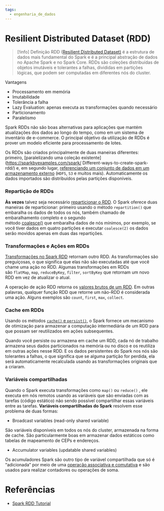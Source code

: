 ```yaml
---
tags:
  - engenharia_de_dados
---
```

# Resilient Distributed Dataset (RDD)

> [!info] Definição 
> RDD ([Resilient Distributed Dataset)](https://sparkbyexamples.com/tag/rdd/) é a estrutura de dados mais fundamental do Spark e é a principal abstração de dados no Apache Spark e no Spark Core. RDDs são coleções distribuídas de objetos imutáveis ​​e tolerantes a falhas, divididas em partições lógicas, que podem ser computadas em diferentes nós do cluster.

Vantagens
- Processamento em memória
- Imutabilidade
- Tolerância a falha  
- Lazy Evaluation: apenas executa as transformações quando necessário
- Particionamento
- Paralelismo

Spark RDDs não são boas alternativas para aplicações que mantém atualizações dos dados ao longo do tempo, como em um sistema de inventário de e-commerce. O principal objetivo da utilização de RDDs é prover um modelo eficiente para processamento de lotes.

Os RDDs são criados principalmente de duas maneiras diferentes: primeiro, [paralelizando uma coleção existente](https://sparkbyexamples.com/spark/ Different-ways-to-create-spark-rdd/) e, em segundo lugar, [referenciando um conjunto de dados em um armazenamento externo](https://sparkbyexamples.com/spark/spark-load-csv-file-into-rdd/) (`HDFS`, `S3` e muitos mais). Automaticamente os dados importados são distribuídos pelas partições disponíveis.

### Repartição de RDDs

**Às vezes** talvez seja necessário [reparticionar o RDD](https://sparkbyexamples.com/spark/spark-repartition-vs-coalesce/). O Spark oferece duas maneiras de reparticionar: primeiro usando o método `repartition()` que embaralha os dados de todos os nós, também chamado de embaralhamento completo e o segundo método [coalesce()](https://sparkbyexamples.com/spark/spark-repartition-vs-coalesce/) que embaralha dados de nós mínimos, por exemplo, se você tiver dados em quatro partições e executar `coalesce(2)` os dados serão movidos apenas em duas das repartições.

### Transformações e Ações em RDDs

[Transformações no Spark RDD](https://sparkbyexamples.com/apache-spark-rdd/spark-rdd-transformations/) retornam outro RDD. As transformações são preguiçosas, o que significa que elas não são executadas até que você chame uma ação no RDD. Algumas transformações em RDDs são `flatMap`, `map`, `reduceByKey`, `filter`, `sortByKey` que retornam um novo RDD em vez de atualizar o atual.

A operação de ação RDD retorna os [valores brutos de um RDD](https://sparkbyexamples.com/apache-spark-rdd/spark-rdd-actions/). Em outras palavras, qualquer função RDD que retorne um não-RDD é considerada uma ação. Alguns exemplos são `count`, `first`, `max`, `collect`.

### Cache em RDDs

Usando os métodos [`cache()` e `persist()`](https://sparkbyexamples.com/spark/spark-dataframe-cache-and-persist-explained/), o Spark fornece um mecanismo de otimização para armazenar a computação intermediária de um RDD para que possam ser reutilizados em ações subsequentes.

Quando você persiste ou armazena em cache um RDD, cada nó de trabalho armazena seus dados particionados na memória ou no disco e os reutiliza em outras ações nesse RDD. E os dados persistentes do Spark nos nós são tolerantes a falhas, o que significa que se alguma partição for perdida, ela será automaticamente recalculada usando as transformações originais que a criaram.

### Variáveis compartilhadas

Quando o Spark executa transformações como `map()` ou `reduce()` , ele executa em nós remotos usando as variáveis ​​que são enviadas com as tarefas (código estático) não sendo possível compartilhar essas variáveis entre as tarefas. **Variáveis ​​​​compartilhadas do Spark** resolvem esse problema de duas formas:

- Broadcast variables (read-only shared variable)

São variáveis disponíveis em todos os nós do cluster, armazenada na forma de cache. São particularmente boas em armazenar dados estáticos como tabelas de mapeamento de CEPs e endereços.

- Accumulator variables (updatable shared variables)

Os acumuladores Spark são outro tipo de variável compartilhada que só é “adicionada” por meio de uma [operação associativa e comutativa](https://sparkbyexamples.com/spark/spark-accumulators/) e são usados ​​para realizar contadores ou operações de soma.


# Referências

- [Spark RDD Tutorial](https://sparkbyexamples.com/spark-rdd-tutorial/)